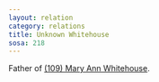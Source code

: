 ```yaml
---
layout: relation
category: relations
title: Unknown Whitehouse
sosa: 218
---
```


Father of [(109) Mary Ann Whitehouse](/109-mary-ann-whitehouse/).
